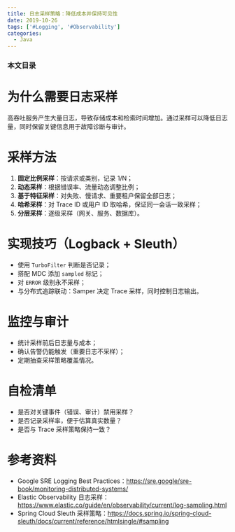 ```yaml
---
title: 日志采样策略：降低成本并保持可见性
date: 2019-10-26
tags: ['#Logging', '#Observability']
categories:
  - Java
---
```


### 本文目录
<!-- toc -->

# 为什么需要日志采样
高吞吐服务产生大量日志，导致存储成本和检索时间增加。通过采样可以降低日志量，同时保留关键信息用于故障诊断与审计。

# 采样方法
1. **固定比例采样**：按请求或类别，记录 1/N；
2. **动态采样**：根据错误率、流量动态调整比例；
3. **基于特征采样**：对失败、慢请求、重要租户保留全部日志；
4. **哈希采样**：对 Trace ID 或用户 ID 取哈希，保证同一会话一致采样；
5. **分层采样**：逐级采样（网关、服务、数据库）。

# 实现技巧（Logback + Sleuth）
- 使用 `TurboFilter` 判断是否记录；
- 搭配 MDC 添加 `sampled` 标记；
- 对 `ERROR` 级别永不采样；
- 与分布式追踪联动：Samper 决定 Trace 采样，同时控制日志输出。

# 监控与审计
- 统计采样前后日志量与成本；
- 确认告警仍能触发（重要日志不采样）；
- 定期抽查采样策略覆盖情况。

# 自检清单
- 是否对关键事件（错误、审计）禁用采样？
- 是否记录采样率，便于估算真实数量？
- 是否与 Trace 采样策略保持一致？

# 参考资料
- Google SRE Logging Best Practices：https://sre.google/sre-book/monitoring-distributed-systems/
- Elastic Observability 日志采样：https://www.elastic.co/guide/en/observability/current/log-sampling.html
- Spring Cloud Sleuth 采样策略：https://docs.spring.io/spring-cloud-sleuth/docs/current/reference/htmlsingle/#sampling
